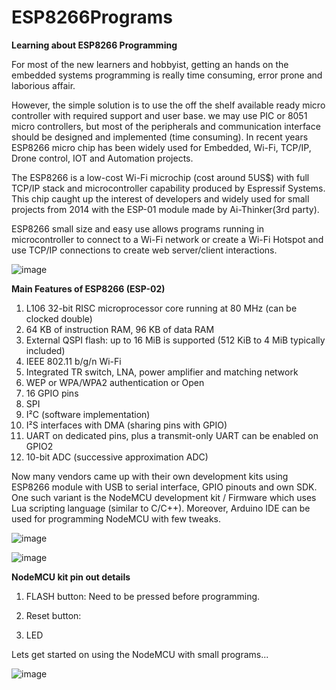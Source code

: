 # ESP8266Programs

**Learning about ESP8266 Programming**

For most of the new learners and hobbyist, getting an hands on the embedded systems programming is really time consuming, error prone and laborious affair.

However, the simple solution is to use the off the shelf available ready micro controller with required support and user base. we may use PIC or 8051 micro controllers, but most of the peripherals and communication interface should be designed and implemented (time consuming). In recent years ESP8266 micro chip has been widely used for Embedded, Wi-Fi, TCP/IP, Drone control, IOT and Automation projects.

The ESP8266 is a low-cost Wi-Fi microchip (cost around 5US$) with full TCP/IP stack and microcontroller capability produced by Espressif Systems. This chip caught up the interest of developers and widely used for small projects from 2014 with the ESP-01 module made by Ai-Thinker(3rd party).

ESP8266 small size and easy use allows programs running in microcontroller to connect to a Wi-Fi network or create a Wi-Fi Hotspot and use  TCP/IP connections to create web server/client interactions.

![image](https://user-images.githubusercontent.com/6793806/124422609-2c60e780-dd81-11eb-9a5a-cb9497db145a.png)

**Main Features of ESP8266 (ESP-02)**
1. L106 32-bit RISC microprocessor core running at 80 MHz (can be clocked double)
2. 64 KB of instruction RAM, 96 KB of data RAM
3. External QSPI flash: up to 16 MiB is supported (512 KiB to 4 MiB typically included)
4. IEEE 802.11 b/g/n Wi-Fi
5. Integrated TR switch, LNA, power amplifier and matching network
6. WEP or WPA/WPA2 authentication or Open
7. 16 GPIO pins
8. SPI
9. I²C (software implementation)
10. I²S interfaces with DMA (sharing pins with GPIO)
11. UART on dedicated pins, plus a transmit-only UART can be enabled on GPIO2
12. 10-bit ADC (successive approximation ADC)

Now many vendors came up with their own development kits using ESP8266 module with USB to serial interface, GPIO pinouts and own SDK. One such variant is the NodeMCU development kit / Firmware which uses Lua scripting language (similar to C/C++). Moreover, Arduino IDE can be used for programming NodeMCU with few tweaks.

![image](https://user-images.githubusercontent.com/6793806/124422719-6a5e0b80-dd81-11eb-99f7-bdd1624af004.png)

![image](https://user-images.githubusercontent.com/6793806/124422730-6e8a2900-dd81-11eb-89ca-0ffe66021c67.png)

**NodeMCU kit pin out details**
1. FLASH button: Need to be pressed before programming.

2. Reset button:

3. LED

Lets get started on using the NodeMCU with small programs...

![image](https://user-images.githubusercontent.com/6793806/124422771-83ff5300-dd81-11eb-8934-ca9af9d43420.png)





